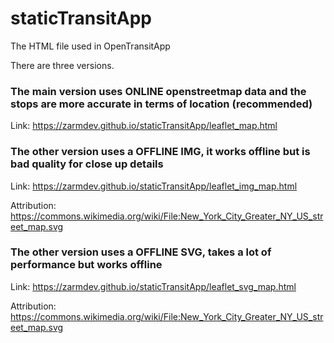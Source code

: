 # staticTransitApp
The HTML file used in OpenTransitApp

There are three versions.

### The main version uses ONLINE openstreetmap data and the stops are more accurate in terms of location (recommended)

Link: https://zarmdev.github.io/staticTransitApp/leaflet_map.html

### The other version uses a OFFLINE IMG, it works offline but is bad quality for close up details

Link: https://zarmdev.github.io/staticTransitApp/leaflet_img_map.html

Attribution: https://commons.wikimedia.org/wiki/File:New_York_City_Greater_NY_US_street_map.svg

### The other version uses a OFFLINE SVG, takes a lot of performance but works offline

Link: https://zarmdev.github.io/staticTransitApp/leaflet_svg_map.html

Attribution: https://commons.wikimedia.org/wiki/File:New_York_City_Greater_NY_US_street_map.svg
